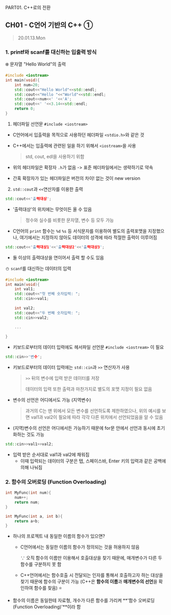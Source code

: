 PART01. C++로의 전환

## CH01 - C언어 기반의 C++ ①

> 20.01.13.Mon

### 1. printf와 scanf를 대신하는 입출력 방식

:snowflake: 문자열 "Hello World"의 출력

``` c++
#include <iostream>
int main(void){
    int num=20;
    std::cout<<"Hello World"<<std::endl;
    std::cout<<"Hello "<<"World"<<std::endl;
    std::cout<<num<<' '<<'A';
    std::cout<<' '<<3.14<<std::endl;
    return 0;
}
```

1) 헤더파일 선언문 `#include <iostream>`

- C언어에서 입출력을 목적으로 사용하던 헤더파일 `<stdio.h>`와 같은 것

- C++에서는 입출력에 관련된 일을 하기 위해서 `<iostream>`을 사용

  > std, cout, edl을 사용하기 위함

- 위의 헤더파일은 확장자 `.h`가 없음 -> 표준 헤더파일에서는 생략하기로 약속

- 간혹 확장자가 있는 헤더파일은 버전의 차이! 없는 것이 new version

2) `std::cout`과 `<<`연산자를 이용한 출력

``` c++
std::cout<<'출력대상';
```

- '출력대상'의 위치에는 무엇이든 올 수 있음

  > 정수와 실수를 비롯한 문자열, 변수 등 모두 가능

- C언어의 `print` 함수는 `%d` `%s` 등 서식문자를 이용하여 별도의 출력포맷을 지정했으나, 여기에서는 지정하지 않아도 데이터의 성격에 따라 적절한 출력이 이루어짐

``` c++
std::cout<<'출력대상1'<<'출력대상2'<<'출력대상3';
```

- 둘 이상의 출력대상을 연이어서 출력 할 수도 있음

:snowman: `scanf`를 대신하는 데이터의 입력

``` c++
#include <iostream>
int main(void){
    int val1;
    std::cout<<"첫 번째 숫자입력: ";
    std::cin>>val1;
    
    int val2;
    std::cout<<"두 번째 숫자입력: ";
    std::cin>>val2;
    
    ...
        
}
```

- 키보드로부터의 데이터 입력에도 헤서파일 선언문 `#include <iostream>` 이 필요

``` c++
std::cin>>'변수';
```

- 키보드로부터의 데이터 입력에는 `std::cin`과 `>>` 연산자가 사용

  > `>>` 뒤의 변수에 입력 받은 데이터를 저장
  >
  > 데이터의 입력 또한 출력과 마찬가지로 별도의 포맷 지정이 필요 없음

- 변수의 선언은 어디에서도 가능 (지역변수)

  > 과거의 C는 맨 위에서 모든 변수를 선언하도록 제한하였으나, 위의 예시를 보면 val1과 val2이 필요에 따라 각각 다른 위치에서 선언되었음을 알 수 있음

- (지역)변수의 선언은 어디에서든 가능하기 때문에 for문 안에서 선언과 동시에 초기화하는 것도 가능

``` c++
std::cin>>val1>>val2;
```

- 입력 받은 순서대로 val1과 val2에 채워짐 
  - 이때 입력되는 데이터의 구분은 탭, 스페이스바, Enter 키의 입력과 같은 공백에 의해 나눠짐



### 2. 함수의 오버로딩 (Function Overloading)

``` c++
int MyFunc(int num){
    num++;
    return num;
}

int MyFunc(int a, int b){
    return a+b;
}
```

- 하나의 프로젝트 내 동일한 이름의 함수가 있으면?

  - C언어에서는 동일한 이름의 함수가 정의되는 것을 허용하지 않음

    ∵ 오직 함수의 이름만 이용해서 호출대상을 찾기 때문에, 매개변수가 다른 두 함수를 구분하지 못 함

  - C++언어에서는 함수호출 시 전달되는 인자를 통해서 호출하고자 하는 대상을 찾기 때문에 함수의 구분이 가능 (C++은 **함수의 이름**과 **매개변수의 선언**을 확인하여 함수를 찾음) :star:

- 함수의 이름은 동일한테 자료형, 개수가 다른 함수를 가리켜 **'함수 오버로딩(Function Overloading)'**이라 함



